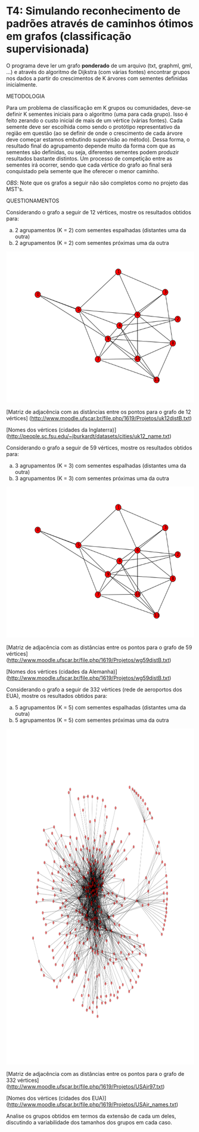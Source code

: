 T4: Simulando reconhecimento de padrões através de caminhos ótimos em grafos (classificação supervisionada)
==========================================================================================================


O programa deve ler um grafo **ponderado** de um arquivo (txt, graphml, gml, ...) e através do 
algoritmo de Dijkstra (com várias fontes) encontrar grupos nos dados a partir do crescimentos 
de K árvores com sementes definidas inicialmente.

METODOLOGIA

Para um problema de classificação em K grupos ou comunidades, deve-se definir K sementes iniciais 
para o algoritmo (uma para cada grupo). Isso é feito zerando o custo inicial de mais de um vértice 
(várias fontes). Cada semente deve ser escolhida como sendo o protótipo representativo da região em 
questão (ao se definir de onde o crescimento de cada árvore deve começar estamos embutindo supervisão 
ao método). Dessa forma, o resultado final do agrupamento depende muito da forma com que as sementes 
são definidas, ou seja, diferentes sementes podem produzir resultados bastante distintos. 
Um processo de competição entre as sementes irá ocorrer, sendo que cada vértice do grafo ao final será 
conquistado pela semente que lhe oferecer o menor caminho.

*OBS*: Note que os grafos a seguir não são completos como no projeto das MST's. 

QUESTIONAMENTOS

Considerando o grafo a seguir de 12 vértices, mostre os resultados obtidos para:
<ol type="a">
    <li>2 agrupamentos (K = 2) com sementes espalhadas (distantes uma da outra)</li>
    <li>2 agrupamentos (K = 2) com sementes próximas uma da outra</li>
</ol>

<img src="readme-img/uk12.png" width=540 height=405 alt="uk12" />

[Matriz de adjacência com as distâncias entre os pontos para o grafo de 12 vértices]
(http://www.moodle.ufscar.br/file.php/1619/Projetos/uk12distB.txt)

[Nomes dos vértices (cidades da Inglaterra)]
(http://people.sc.fsu.edu/~jburkardt/datasets/cities/uk12_name.txt)


Considerando o grafo a seguir de 59 vértices, mostre os resultados obtidos para:
<ol type="a">
    <li>3 agrupamentos (K = 3) com sementes espalhadas (distantes uma da outra)</li>
    <li>3 agrupamentos (K = 3) com sementes próximas uma da outra</li>
</ol>

<img src="readme-img/uk12.png" width=540 height=405 alt="wg59" />


[Matriz de adjacência com as distâncias entre os pontos para o grafo de 59 vértices]
(http://www.moodle.ufscar.br/file.php/1619/Projetos/wg59distB.txt)

[Nomes dos vértices (cidades da Alemanha)]
(http://www.moodle.ufscar.br/file.php/1619/Projetos/wg59distB.txt)


Considerando o grafo a seguir de 332 vértices (rede de aeroportos dos EUA), mostre os resultados obtidos para:
<ol type="a">
    <li>5 agrupamentos (K = 5) com sementes espalhadas (distantes uma da outra)</li>
    <li>5 agrupamentos (K = 5) com sementes próximas uma da outra</li>
</ol>

<img src="readme-img/USAir.png" width=900 height=900 alt="USAir" />

[Matriz de adjacência com as distâncias entre os pontos para o grafo de 332 vértices]
(http://www.moodle.ufscar.br/file.php/1619/Projetos/USAir97.txt)

[Nomes dos vértices (cidades dos EUA)]
(http://www.moodle.ufscar.br/file.php/1619/Projetos/USAir_names.txt)


Analise os grupos obtidos em termos da extensão de cada um deles, discutindo a variabilidade dos tamanhos dos grupos em cada caso.
